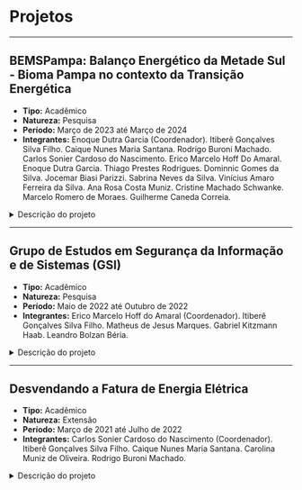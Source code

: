 # Projetos

---

## BEMSPampa: Balanço Energético da Metade Sul - Bioma Pampa no contexto da Transição Energética

- **Tipo:** Acadêmico
- **Natureza:** Pesquisa
- **Período:** Março de 2023 até Março de 2024
- **Integrantes:** Enoque Dutra Garcia (Coordenador). Itiberê Gonçalves Silva Filho. Caique Nunes Maria Santana. Rodrigo Buroni Machado. Carlos Sonier Cardoso do Nascimento. Erico Marcelo Hoff Do Amaral. Enoque Dutra Garcia. Thiago Prestes Rodrigues. Dominnic Gomes da Silva. Jocemar Biasi Parizzi. Sabrina Neves da Silva. Vinícius Amaro Ferreira da Silva. Ana Rosa Costa Muniz. Cristine Machado Schwanke. Marcelo Romero de Moraes. Guilherme Caneda Correia.
<details>
<summary>Descrição do projeto</summary>
    O projeto de pesquisa proposto visa investigar recursos do Bioma Pampa coincidente com a mesorregião Metade Sul Rio Grandense através de levantamento de informações geoenergéticas a partir do desenvolvimento de estudo e pesquisa do potencial energético regional. Esse mapeamento consiste em desenvolver e aplicar procedimentos metodológicos para cálculos da matriz energética considerando dados obtidos a partir da consulta a diferentes órgãos, de modo, que se contribua para transição energética regional, agregue conhecimento científico e divulgue informações consolidadas. Neste sentido as referências são obtidas através de consultas nas plataformas de pesquisa e interação com as diversas instituições envolvidas com o arcabouço energético. Para o tratamento do volume de informações será realizado processo metodológico na forma de triagem, aplicado processo de prospecção de dados e desenvolvido um novo produto na forma de Atlas, provisoriamente denominado BEMSPampa (Balanço Energético da Metade Sul - Bioma Pampa). O Atlas consiste em uma ferramenta computacional constituída de relatórios que consolidam os resultados da pesquisa, com armazenamento na nuvem, disponibilizados em plataforma digital, com aplicações web como webmap e e-book. O conteúdo do Atlas abrange, entre outros, registros de outorgas, históricos anemométricos e solarimétricos, inventários hidrelétricos, potencial termelétrico, disponibilidade de fontes alternativas como biomassa, biodiesel, biogás e hidrogênio verde. Assim, para prospecção tecnológica se recorre a conceitos inovadores no contexto da Transição Energética e Indústria 4.0, que abrange a Modernização do Setor Elétrico Brasileiro, a expansão dos Recursos Energéticos Distribuídos, a transformação digital pelas Redes Elétricas Inteligentes e a implementação de Usinas Híbridas. Nesta lógica, busca-se o engajamento da comunidade universitária na pesquisa, a compreensão ampla da sociedade sobre os recursos energéticos do Bioma Pampa e, por conseguinte, o estímulo ao desenvolvimento da mesorregião Metade Sul Rio-Grandense. Neste aspecto, se faz a integração da Universidade às questões socioambientais para promover soluções baseadas no conhecimento científico. Assim, o projeto está alinhado aos objetivos de criação da Unipampa, ratificadas no seu PDI 2019-2023 (Plano de Desenvolvimento Institucional), nas justificativas do estabelecimento dos Cursos de Graduação e Pós-Graduação, como exemplo, os Projetos Pedagógicos de Cursos (PPC) das engenharias ofertadas no Campus Bagé. Dessa forma, o escopo do projeto abrange os fundamentos das Diretrizes Curriculares Nacionais para ensino de engenharia e está em consonância com a política de iniciação científica da Universidade, já que promove o compartilhamento de saberes entre pesquisadores, estudantes, empresários, autoridades e profissionais, ou seja, a comunidade como um todo. De outra parte, a equipe é formada por pesquisadores, bolsistas e voluntários de diferentes áreas da Engenharia, o que é relevante para execução do projeto, pois este inclui os segmentos eólica, solar, hidráulica, bioenergia (biomassa, biogás, hidrogênio) e carboquímica. Portanto, ao longo do período de execução do projeto BEMSPampa, estão planejadas forças-tarefas como saídas de campo, levantamento de dados, modelagem, simulação, metodologia de previsão, entre outras ações para mapeamento do potencial energético dos diferentes segmentos do setor elétrico na mesorregião Metade Sul do RS.
</details>

---

## Grupo de Estudos em Segurança da Informação e de Sistemas (GSI)

- **Tipo:** Acadêmico
- **Natureza:** Pesquisa
- **Período:** Maio de 2022 até Outubro de 2022
- **Integrantes:** Erico Marcelo Hoff do Amaral (Coordenador). Itiberê Gonçalves Silva Filho. Matheus de Jesus Marques. Gabriel Kitzmann Haab. Leandro Bolzan Béria.
<details>
<summary>Descrição do projeto</summary>
    A evolução dos sistemas computacionais e das Tecnologias de Informação, aliadas ao crescimento do uso de sistemas de armazenamento de dados, aumentam de forma exponencial a dependência dos usuários e organizações de uma estrutura confiável e segura. A ocorrência de incidentes de segurança da informação, com a perda, roubo ou exposição indevida de dados são fatores de grande relevância neste tipo de situação, as quais implicam, inevitavelmente, em relevantes prejuízos. Este projeto de pesquisa vislumbra desenvolver um conjunto de estudos alinhados as diferentes áreas envolvidas com o tema segurança da informação, pautando temas como vulnerabilidade de sistemas, forense computacional, segurança em dispositivos móveis e por fim segurança e monitoramento de ambientes de rede.
</details>

---

## Desvendando a Fatura de Energia Elétrica

- **Tipo:** Acadêmico
- **Natureza:** Extensão
- **Período:** Março de 2021 até Julho de 2022
- **Integrantes:** Carlos Sonier Cardoso do Nascimento (Coordenador). Itiberê Gonçalves Silva Filho. Caique Nunes Maria Santana. Carolina Muniz de Oliveira. Rodrigo Buroni Machado.
<details>
<summary>Descrição do projeto</summary>
    Para efetuar o cálculo da fatura de energia, todo mês é feita a leitura do medidor de energia da empresa ou residência para saber qual o consumo em kWh. O consumo mensal é calculado pela diferença entre a leitura do mês atual e a leitura do mês anterior. Entender o funcionamento da conta de luz é um processo importante para saber se ocorrem alterações nos valores para as residências. Mensalmente recebemos as contas, com vários números, várias informações e não sabemos se estamos pagando certo, se o valor está sendo tributado da forma correta, se existe algum incentivo que a gente poderia estar trazendo. A partir deste contexto, o seguinte projeto de extensão propõe elaboração de workshops através de metodologias ativas de aprendizagem pelos discentes do curso de Engenharia de Energia, onde serão realizados nas escolas públicas e privadas de Bagé e Região. Assim, questões relacionadas com o entendimento da fatura de energia elétrica são os Problemas - Alvo. Como atividades práticas, são apresentadas maquetes que simulam instalações elétricas residenciais e o uso de equipamentos eletroeletrônicos. Logo, os participantes poderão aprender como se calcula os gastos com eletricidade e o uso eficiente dos mesmos. Também, é requerido o porte da fatura do último mês para os participantes, onde será trabalhado o seu entendimento. Como relatório final, os discentes adquirem dados das faturas de energia elétrica pelos participantes, formatando um mapa topográfico do consumo residencial local, que poderá servir como base para futuros projetos de pesquisa.
</details>